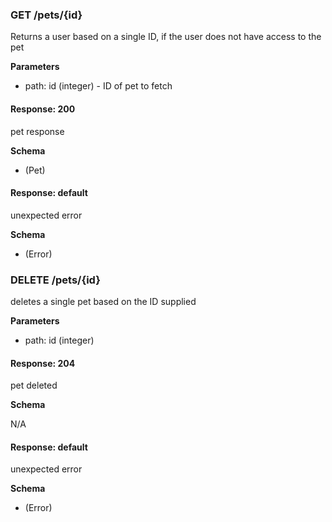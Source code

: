 ### GET /pets/{id}

Returns a user based on a single ID, if the user does not have access to the pet

**Parameters**

- path: id (integer) - ID of pet to fetch

#### Response: 200

pet response

**Schema**

- (Pet)

#### Response: default

unexpected error

**Schema**

- (Error)

### DELETE /pets/{id}

deletes a single pet based on the ID supplied

**Parameters**

- path: id (integer)

#### Response: 204

pet deleted

**Schema**

N/A

#### Response: default

unexpected error

**Schema**

- (Error)
